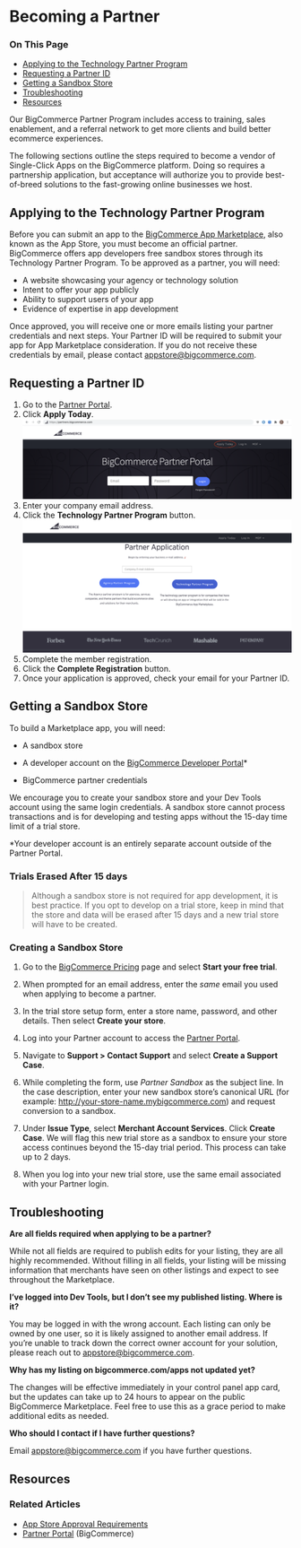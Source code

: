 # Becoming a Partner

<div class="otp" id="no-index">

### On This Page
- [Applying to the Technology Partner Program](#applying-to-the-technology-partner-program)
- [Requesting a Partner ID](#requesting-a-partner-id)
- [Getting a Sandbox Store](#getting-a-sandbox-store)
- [Troubleshooting](#troubleshooting)
- [Resources](#resources)

</div> 

Our BigCommerce Partner Program includes access to training, sales enablement, and a referral network to get more clients and build better ecommerce experiences.

The following sections outline the steps required to become a vendor of Single-Click Apps on the BigCommerce platform. Doing so requires a partnership application, but acceptance will authorize you to provide best-of-breed solutions to the fast-growing online businesses we host. 

## Applying to the Technology Partner Program

Before you can submit an app to the [BigCommerce App Marketplace](https://www.bigcommerce.com/apps/), also known as the App Store, you must become an official partner. BigCommerce offers app developers free sandbox stores through its Technology Partner Program. To be approved as a partner, you will need:


* A website showcasing your agency or technology solution
* Intent to offer your app publicly
* Ability to support users of your app
* Evidence of expertise in app development

Once approved, you will receive one or more emails listing your partner credentials and next steps. Your Partner ID will be required to submit your app for App Marketplace consideration. If you do not receive these credentials by email, please contact <a href="mailto:appstore@bigcommerce.com">appstore@bigcommerce.com</a>.

## Requesting a Partner ID
1. Go to the [Partner Portal](https://partners.bigcommerce.com/).
2. Click **Apply Today**.
![Partner Apply](https://raw.githubusercontent.com/bigcommerce/dev-docs/master/assets/images/becoming-a-partner-01.png "Partner Apply")
3. Enter your company email address.
4. Click the **Technology Partner Program** button.
![Partner Registration](https://raw.githubusercontent.com/bigcommerce/dev-docs/master/assets/images/becoming-a-partner-02.png "Partner Registration")
5. Complete the member registration.
6. Click the **Complete Registration** button. 
7. Once your application is approved, check your email for your Partner ID.

## Getting a Sandbox Store

To build a Marketplace app, you will need:

* A sandbox store

* A developer account on the [BigCommerce Developer Portal](https://devtools.bigcommerce.com/my/apps)*

* BigCommerce partner credentials 


We encourage you to create your sandbox store and your Dev Tools account using the same login credentials. A sandbox store cannot process transactions and is for developing and testing apps without the 15-day time limit of a trial store. 

*Your developer account is an entirely separate account outside of the Partner Portal.


<div class="HubBlock--callout">
<div class="CalloutBlock--warning">
<div class="HubBlock-content">
    
<!-- theme: warning -->

### Trials Erased After 15 days
> Although a sandbox store is not required for app development, it is best practice. If you opt to develop on a trial store, keep in mind that the store and data will be erased after 15 days and a new trial store will have to be created.

</div>
</div>
</div>

### Creating a Sandbox Store

1. Go to the [BigCommerce Pricing](https://www.bigcommerce.com/essentials/pricing/) page and select **Start your free trial**.


2. When prompted for an email address, enter the _same_ email you used when applying to become a partner.

3. In the trial store setup form, enter a store name, password, and other details. Then select **Create your store**.

4. Log into your Partner account to access the [Partner Portal](https://partners.bigcommerce.com). 

5. Navigate to **Support > Contact Support** and select **Create a Support Case**.

6. While completing the form, use _Partner Sandbox_ as the subject line. In the case description, enter your new sandbox store’s canonical URL (for example: http://your-store-name.mybigcommerce.com) and request conversion to a sandbox. 

7. Under **Issue Type**, select **Merchant Account Services**. Click **Create Case**. We will flag this new trial store as a sandbox to ensure your store access continues beyond the 15-day trial period. This process can take up to 2 days.

8.  When you log into your new trial store, use the same email associated with your Partner login.

##  Troubleshooting

**Are all fields required when applying to be a partner?**

While not all fields are required to publish edits for your listing, they are all highly recommended. Without filling in all fields, your listing will be missing information that merchants have seen on other listings and expect to see throughout the Marketplace.

**I’ve logged into Dev Tools, but I don’t see my published listing. Where is it?**

You may be logged in with the wrong account. Each listing can only be owned by one user, so it is likely assigned to another email address. If you’re unable to track down the correct owner account for your solution, please reach out to <a href="mailto:appstore@bigcommerce.com">appstore@bigcommerce.com</a>.

**Why has my listing on bigcommerce.com/apps not updated yet?**

The changes will be effective immediately in your control panel app card, but the updates can take up to 24 hours to appear on the public BigCommerce Marketplace. Feel free to use this as a grace period to make additional edits as needed.

**Who should I contact if I have further questions?**

Email <a href="mailto:appstore@bigcommerce.com">appstore@bigcommerce.com</a> if you have further questions.

## Resources

### Related Articles
* [App Store Approval Requirements](https://developer.bigcommerce.com/api-docs/partner/app-store-approval-requirements)
* [Partner Portal](https://partners.bigcommerce.com/) (BigCommerce)
